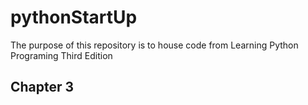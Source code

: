 # pythonStartUp
The purpose of this repository is to house code from Learning Python Programing Third Edition

## Chapter 3